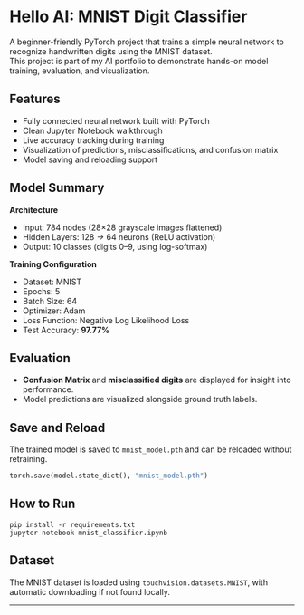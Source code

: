 # Hello AI: MNIST Digit Classifier

A beginner-friendly PyTorch project that trains a simple neural network to recognize handwritten digits using the MNIST dataset.  
This project is part of my AI portfolio to demonstrate hands-on model training, evaluation, and visualization.

## Features

- Fully connected neural network built with PyTorch  
- Clean Jupyter Notebook walkthrough  
- Live accuracy tracking during training  
- Visualization of predictions, misclassifications, and confusion matrix  
- Model saving and reloading support  

## Model Summary

**Architecture**  
- Input: 784 nodes (28×28 grayscale images flattened)  
- Hidden Layers: 128 → 64 neurons (ReLU activation)  
- Output: 10 classes (digits 0–9, using log-softmax)  

**Training Configuration**  
- Dataset: MNIST  
- Epochs: 5  
- Batch Size: 64  
- Optimizer: Adam  
- Loss Function: Negative Log Likelihood Loss  
- Test Accuracy: **97.77%**

## Evaluation

- **Confusion Matrix** and **misclassified digits** are displayed for insight into performance.
- Model predictions are visualized alongside ground truth labels.

## Save and Reload

The trained model is saved to `mnist_model.pth` and can be reloaded without retraining.

```python
torch.save(model.state_dict(), "mnist_model.pth")
```
## How to Run
```
pip install -r requirements.txt
jupyter notebook mnist_classifier.ipynb
```
## Dataset

The MNIST dataset is loaded using `touchvision.datasets.MNIST`, with automatic downloading if not found locally.

---
